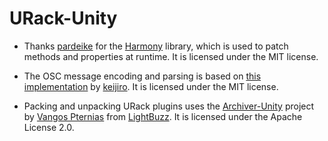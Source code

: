 # URack-Unity

* Thanks [pardeike](https://github.com/pardeike) for the [Harmony](https://github.com/pardeike/Harmony) library, which is used to patch methods and properties at runtime.
It is licensed under the MIT license.

* The OSC message encoding and parsing is based on [this implementation](https://github.com/keijiro/unity-osc) by [keijiro](https://github.com/keijiro).
It is licensed under the MIT license.

* Packing and unpacking URack plugins uses the [Archiver-Unity](https://github.com/LightBuzz/Archiver-Unity) project by [Vangos Pternias](http://pterneas.com/) from [LightBuzz](http://lightbuzz.com/).
It is licensed under the Apache License 2.0.